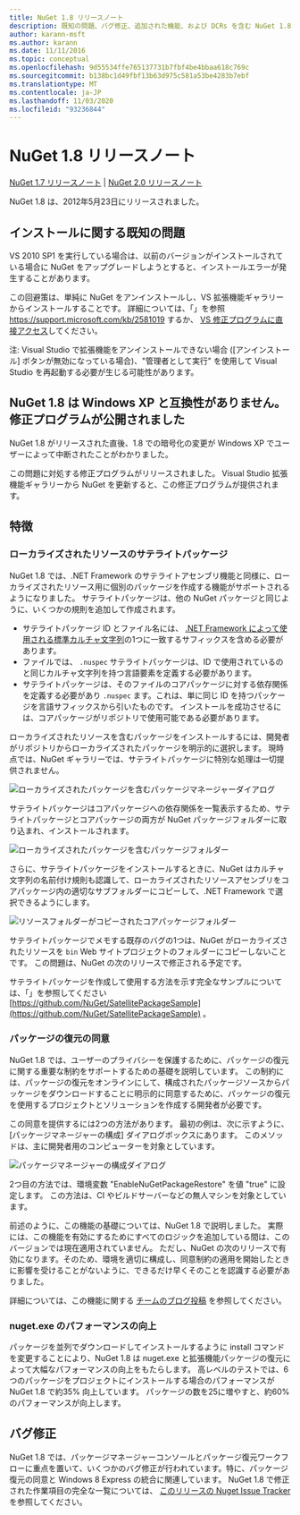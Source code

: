 ```yaml
---
title: NuGet 1.8 リリースノート
description: 既知の問題、バグ修正、追加された機能、および DCRs を含む NuGet 1.8 のリリースノート。
author: karann-msft
ms.author: karann
ms.date: 11/11/2016
ms.topic: conceptual
ms.openlocfilehash: 9d55534ffe765137731b7fbf4be4bbaa618c769c
ms.sourcegitcommit: b138bc1d49fbf13b63d975c581a53be4283b7ebf
ms.translationtype: MT
ms.contentlocale: ja-JP
ms.lasthandoff: 11/03/2020
ms.locfileid: "93236844"
---
```

# <a name="nuget-18-release-notes"></a>NuGet 1.8 リリースノート

[NuGet 1.7 リリースノート](../release-notes/nuget-1.7.md)  | [NuGet 2.0 リリースノート](../release-notes/nuget-2.0.md)

NuGet 1.8 は、2012年5月23日にリリースされました。

## <a name="known-installation-issue"></a>インストールに関する既知の問題
VS 2010 SP1 を実行している場合は、以前のバージョンがインストールされている場合に NuGet をアップグレードしようとすると、インストールエラーが発生することがあります。

この回避策は、単純に NuGet をアンインストールし、VS 拡張機能ギャラリーからインストールすることです。  詳細については、「」を参照 <https://support.microsoft.com/kb/2581019> するか、 [VS 修正プログラムに直接アクセス](http://bit.ly/vsixcertfix)してください。

注: Visual Studio で拡張機能をアンインストールできない場合 ([アンインストール] ボタンが無効になっている場合)、"管理者として実行" を使用して Visual Studio を再起動する必要が生じる可能性があります。

## <a name="nuget-18-incompatible-with-windows-xp-hotfix-published"></a>NuGet 1.8 は Windows XP と互換性がありません。修正プログラムが公開されました

NuGet 1.8 がリリースされた直後、1.8 での暗号化の変更が Windows XP でユーザーによって中断されたことがわかりました。

この問題に対処する修正プログラムがリリースされました。  Visual Studio 拡張機能ギャラリーから NuGet を更新すると、この修正プログラムが提供されます。

## <a name="features"></a>特徴

### <a name="satellite-packages-for-localized-resources"></a>ローカライズされたリソースのサテライトパッケージ
NuGet 1.8 では、.NET Framework のサテライトアセンブリ機能と同様に、ローカライズされたリソース用に個別のパッケージを作成する機能がサポートされるようになりました。  サテライトパッケージは、他の NuGet パッケージと同じように、いくつかの規則を追加して作成されます。

* サテライトパッケージ ID とファイル名には、 [.NET Framework によって使用される標準カルチャ文字列](/openspecs/windows_protocols/ms-lcid/a9eac961-e77d-41a6-90a5-ce1a8b0cdb9c)の1つに一致するサフィックスを含める必要があります。
* ファイルでは、 `.nuspec` サテライトパッケージは、ID で使用されているのと同じカルチャ文字列を持つ言語要素を定義する必要があります。
* サテライトパッケージは、そのファイルのコアパッケージに対する依存関係を定義する必要があり `.nuspec` ます。これは、単に同じ ID を持つパッケージを言語サフィックスから引いたものです。  インストールを成功させるには、コアパッケージがリポジトリで使用可能である必要があります。

ローカライズされたリソースを含むパッケージをインストールするには、開発者がリポジトリからローカライズされたパッケージを明示的に選択します。 現時点では、NuGet ギャラリーでは、サテライトパッケージに特別な処理は一切提供されません。

![ローカライズされたパッケージを含むパッケージマネージャーダイアログ](./media/dlg-w-loc-packs.png)

サテライトパッケージはコアパッケージへの依存関係を一覧表示するため、サテライトパッケージとコアパッケージの両方が NuGet パッケージフォルダーに取り込まれ、インストールされます。

![ローカライズされたパッケージを含むパッケージフォルダー](./media/fldr-loc-packs.png)

さらに、サテライトパッケージをインストールするときに、NuGet はカルチャ文字列の名前付け規則も認識して、ローカライズされたリソースアセンブリをコアパッケージ内の適切なサブフォルダーにコピーして、.NET Framework で選択できるようにします。

![リソースフォルダーがコピーされたコアパッケージフォルダー](./media/fldr-copied-loc.png)

サテライトパッケージでメモする既存のバグの1つは、NuGet がローカライズされたリソースを `bin` Web サイトプロジェクトのフォルダーにコピーしないことです。  この問題は、NuGet の次のリリースで修正される予定です。

サテライトパッケージを作成して使用する方法を示す完全なサンプルについては、「」を参照してください [https://github.com/NuGet/SatellitePackageSample](https://github.com/NuGet/SatellitePackageSample) 。

### <a name="package-restore-consent"></a>パッケージの復元の同意
NuGet 1.8 では、ユーザーのプライバシーを保護するために、パッケージの復元に関する重要な制約をサポートするための基礎を説明しています。 この制約には、パッケージの復元をオンラインにして、構成されたパッケージソースからパッケージをダウンロードすることに明示的に同意するために、パッケージの復元を使用するプロジェクトとソリューションを作成する開発者が必要です。

この同意を提供するには2つの方法があります。 最初の例は、次に示すように、[パッケージマネージャーの構成] ダイアログボックスにあります。  このメソッドは、主に開発者用のコンピューターを対象としています。

![パッケージマネージャーの構成ダイアログ](./media/pr-consent-configdlg.png)

2つ目の方法では、環境変数 "EnableNuGetPackageRestore" を値 "true" に設定します。  この方法は、CI やビルドサーバーなどの無人マシンを対象としています。

前述のように、この機能の基礎については、NuGet 1.8 で説明しました。  実際には、この機能を有効にするためにすべてのロジックを追加している間は、このバージョンでは現在適用されていません。 ただし、NuGet の次のリリースで有効になります。そのため、環境を適切に構成し、同意制約の適用を開始したときに影響を受けることがないように、できるだけ早くそのことを認識する必要がありました。

詳細については、この機能に関する [チームのブログ投稿](http://blog.nuget.org/20120518/package-restore-and-consent.html) を参照してください。

### <a name="nugetexe-performance-improvements"></a>nuget.exe のパフォーマンスの向上
パッケージを並列でダウンロードしてインストールするように install コマンドを変更することにより、NuGet 1.8 は nuget.exe と拡張機能パッケージの復元によって大幅なパフォーマンスの向上をもたらします。  高レベルのテストでは、6つのパッケージをプロジェクトにインストールする場合のパフォーマンスが NuGet 1.8 で約35% 向上しています。  パッケージの数を25に増やすと、約60% のパフォーマンスが向上します。

## <a name="bug-fixes"></a>バグ修正
NuGet 1.8 では、パッケージマネージャーコンソールとパッケージ復元ワークフローに重点を置いて、いくつかのバグ修正が行われています。特に、パッケージ復元の同意と Windows 8 Express の統合に関連しています。
NuGet 1.8 で修正された作業項目の完全な一覧については、 [このリリースの Nuget Issue Tracker](http://nuget.codeplex.com/workitem/list/advanced?keyword=&status=Closed&type=All&priority=All&release=NuGet%201.8&assignedTo=All&component=All&sortField=Votes&sortDirection=Descending&page=0)を参照してください。